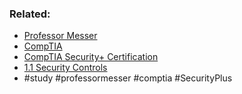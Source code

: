 ### Related:
- [Professor Messer](https://www.professormesser.com/free-a-plus-training/220-1101/220-1101-video/220-1101-laptop-hardware/ "Professor Messer A+ Guide")
- [CompTIA](https://www.comptia.org/ "CompTIA Homepage")
- [CompTIA Security+ Certification](https://www.comptia.org/certifications/security 'link to the official page for the security+ certification')
- [1.1 Security Controls](https://www.professormesser.com/security-plus/sy0-701/sy0-701-video/security-controls-sy0-701/ 'link to professor messer video on security controls')
- #study #professormesser #comptia #SecurityPlus 
